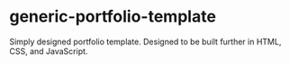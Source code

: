 # generic-portfolio-template
Simply designed portfolio template. Designed to be built further in HTML, CSS, and JavaScript.
